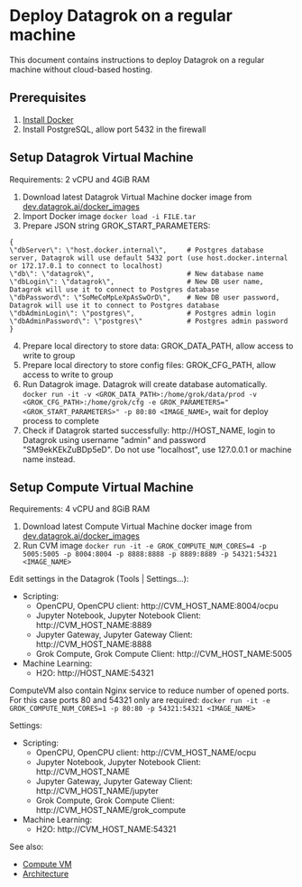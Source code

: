 
<!-- TITLE: Deploy Datagrok on a regular machine -->
<!-- SUBTITLE: -->

# Deploy Datagrok on a regular machine

This document contains instructions to deploy Datagrok on a regular machine without cloud-based hosting.

## Prerequisites

1. [Install Docker](https://phoenixnap.com/kb/how-to-install-docker-on-ubuntu-18-04)
2. Install PostgreSQL, allow port 5432 in the firewall

## Setup Datagrok Virtual Machine

Requirements: 2 vCPU and 4GiB RAM

1. Download latest Datagrok Virtual Machine docker image from [dev.datagrok.ai/docker_images](https://dev.datagrok.ai/docker_images)
2. Import Docker image `docker load -i FILE.tar`
3. Prepare JSON string GROK_START_PARAMETERS:
 ```
{
\"dbServer\": \"host.docker.internal\",     # Postgres database server, Datagrok will use default 5432 port (use host.docker.internal or 172.17.0.1 to connect to localhost)
\"db\": \"datagrok\",                       # New database name
\"dbLogin\": \"datagrok\",                  # New DB user name, Datagrok will use it to connect to Postgres database
\"dbPassword\": \"SoMeCoMpLeXpAsSwOrD\",    # New DB user password, Datagrok will use it to connect to Postgres database
\"dbAdminLogin\": \"postgres\",             # Postgres admin login
\"dbAdminPassword\": \"postgres\"           # Postgres admin password
}
```
4. Prepare local directory to store data: GROK_DATA_PATH, allow access to write to group
5. Prepare local directory to store config files: GROK_CFG_PATH, allow access to write to group
6. Run Datagrok image. Datagrok will create database automatically.
`docker run -it -v <GROK_DATA_PATH>:/home/grok/data/prod -v <GROK_CFG_PATH>:/home/grok/cfg -e GROK_PARAMETERS="<GROK_START_PARAMETERS>" -p 80:80 <IMAGE_NAME>`,
wait for deploy process to complete
7. Check if Datagrok started successfully: http://HOST_NAME, login to Datagrok using username "admin" and password "SM9ekKEkZuBDp5eD".
 Do not use "localhost", use 127.0.0.1 or machine name instead. 

## Setup Compute Virtual Machine

Requirements: 4 vCPU and 8GiB RAM

1. Download latest Compute Virtual Machine docker image from [dev.datagrok.ai/docker_images](https://dev.datagrok.ai/docker_images)
2. Run CVM image `docker run -it -e GROK_COMPUTE_NUM_CORES=4 -p 5005:5005 -p 8004:8004 -p 8888:8888 -p 8889:8889 -p 54321:54321 <IMAGE_NAME>`

Edit settings in the Datagrok (Tools | Settings...):
* Scripting:
    * OpenCPU, OpenCPU client: http://CVM_HOST_NAME:8004/ocpu
    * Jupyter Notebook, Jupyter Notebook Client: http://CVM_HOST_NAME:8889
    * Jupyter Gateway, Jupyter Gateway Client: http://CVM_HOST_NAME:8888
    * Grok Compute, Grok Compute Client: http://CVM_HOST_NAME:5005
* Machine Learning:
    * H2O: http://HOST_NAME:54321

ComputeVM also contain Nginx service to reduce number of opened ports. For this case ports 80 and 54321
only are required: `docker run -it -e GROK_COMPUTE_NUM_CORES=1 -p 80:80 -p 54321:54321 <IMAGE_NAME>`

Settings:
* Scripting:
    * OpenCPU, OpenCPU client: http://CVM_HOST_NAME/ocpu
    * Jupyter Notebook, Jupyter Notebook Client: http://CVM_HOST_NAME
    * Jupyter Gateway, Jupyter Gateway Client: http://CVM_HOST_NAME/jupyter
    * Grok Compute, Grok Compute Client: http://CVM_HOST_NAME/grok_compute
* Machine Learning:
    * H2O: http://CVM_HOST_NAME:54321

See also:
* [Compute VM](../../compute/compute-vm.md)
* [Architecture](architecture.md#application)
